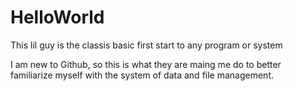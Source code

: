 # HelloWorld
This lil guy is the classis basic first start to any program or system

I am new to Github, so this is what they are maing me do to better
familiarize myself with the system of data and file management.
